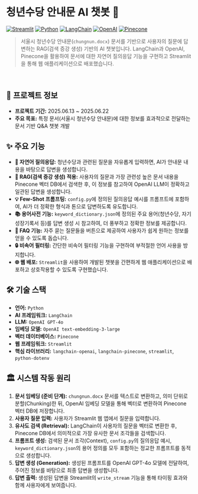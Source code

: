 # 청년수당 안내문 AI 챗봇 💬

[![Streamlit](https://img.shields.io/badge/Streamlit-FF4B4B?style=for-the-badge&logo=streamlit&logoColor=white)](https://streamlit.io/) [![Python](https://img.shields.io/badge/Python-3776AB?style=for-the-badge&logo=python&logoColor=white)](https://www.python.org/) [![LangChain](https://img.shields.io/badge/LangChain-0086D1?style=for-the-badge)](https://www.langchain.com/) [![OpenAI](https://img.shields.io/badge/OpenAI-412991?style=for-the-badge&logo=openai&logoColor=white)](https://openai.com/) [![Pinecone](https://img.shields.io/badge/Pinecone-0C59E8?style=for-the-badge&logo=pinecone&logoColor=white)](https://www.pinecone.io/)

> 서울시 청년수당 안내문(`chungnun.docx`) 문서를 기반으로 사용자의 질문에 답변하는 RAG(검색 증강 생성) 기반의 AI 챗봇입니다. LangChain과 OpenAI, Pinecone을 활용하여 문서에 대한 자연어 질의응답 기능을 구현하고 Streamlit을 통해 웹 애플리케이션으로 배포했습니다.

<br>

## **📜 프로젝트 정보**

-   **프로젝트 기간:** 2025.06.13 ~ 2025.06.22
-   **주요 목표:** 특정 문서(서울시 청년수당 안내문)에 대한 정보를 효과적으로 전달하는 문서 기반 Q&A 챗봇 개발

## **✨ 주요 기능**

-   **💬 자연어 질의응답:** 청년수당과 관련된 질문을 자유롭게 입력하면, AI가 안내문 내용을 바탕으로 답변을 생성합니다.
-   **🧠 RAG(검색 증강 생성) 적용:** 사용자의 질문과 가장 관련성 높은 문서 내용을 Pinecone 벡터 DB에서 검색한 후, 이 정보를 참고하여 OpenAI LLM이 정확하고 일관된 답변을 생성합니다.
-   **💡 Few-Shot 프롬프팅:** `config.py`에 정의된 질의응답 예시를 프롬프트에 포함하여, AI가 더 정확한 형식과 톤으로 답변하도록 유도합니다.
-   **📚 용어사전 기능:** `keyword_dictionary.json`에 정의된 주요 용어(청년수당, 자기성장기록서 등)를 답변 생성 시 참고하여, 더 풍부하고 정확한 정보를 제공합니다.
-   **📌 FAQ 기능:** 자주 묻는 질문들을 버튼으로 제공하여 사용자가 쉽게 원하는 정보를 얻을 수 있도록 돕습니다.
-   **🔒 비속어 필터링:** 간단한 비속어 필터링 기능을 구현하여 부적절한 언어 사용을 방지합니다.
-   **🌐 웹 배포:** `Streamlit`을 사용하여 개발된 챗봇을 간편하게 웹 애플리케이션으로 배포하고 상호작용할 수 있도록 구현했습니다.

## **🛠️ 기술 스택**

-   **언어:** `Python`
-   **AI 프레임워크:** `LangChain`
-   **LLM:** `OpenAI GPT-4o`
-   **임베딩 모델:** `OpenAI text-embedding-3-large`
-   **벡터 데이터베이스:** `Pinecone`
-   **웹 프레임워크:** `Streamlit`
-   **핵심 라이브러리:** `langchain-openai`, `langchain-pinecone`, `streamlit`, `python-dotenv`

## **🏛️ 시스템 작동 원리**

1.  **문서 임베딩 (준비 단계):** `chungnun.docx` 문서를 텍스트로 변환하고, 의미 단위로 분할(Chunking)한 뒤, OpenAI 임베딩 모델을 통해 벡터로 변환하여 Pinecone 벡터 DB에 저장합니다.
2.  **사용자 질문 입력:** 사용자가 Streamlit 웹 앱에서 질문을 입력합니다.
3.  **유사도 검색 (Retrieval):** LangChain이 사용자의 질문을 벡터로 변환한 후, Pinecone DB에서 의미적으로 가장 유사한 문서 조각들을 검색합니다.
4.  **프롬프트 생성:** 검색된 문서 조각(Context), `config.py`의 질의응답 예시, `keyword_dictionary.json`의 용어 정의를 모두 포함하는 정교한 프롬프트를 동적으로 생성합니다.
5.  **답변 생성 (Generation):** 생성된 프롬프트를 OpenAI GPT-4o 모델에 전달하여, 주어진 정보를 바탕으로 최종 답변을 생성합니다.
6.  **답변 출력:** 생성된 답변을 Streamlit의 `write_stream` 기능을 통해 타이핑 효과와 함께 사용자에게 보여줍니다.

<br>
